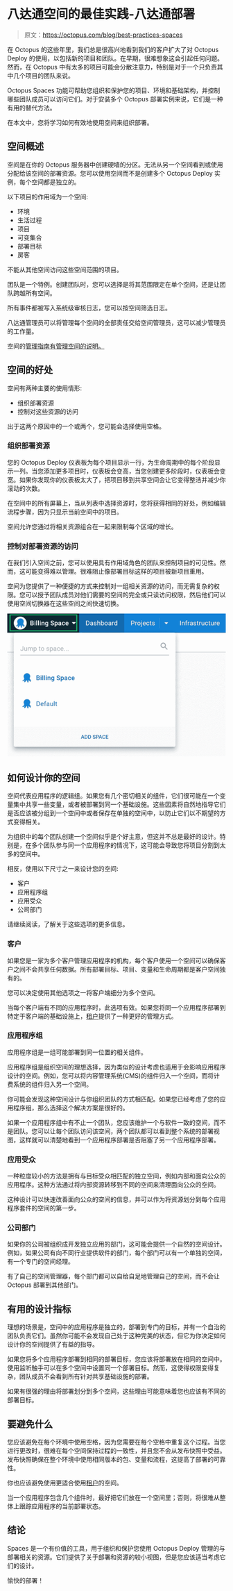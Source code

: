 # 八达通空间的最佳实践-八达通部署

> 原文：<https://octopus.com/blog/best-practices-spaces>

在 Octopus 的这些年里，我们总是很高兴地看到我们的客户扩大了对 Octopus Deploy 的使用，以包括新的项目和团队。在早期，很难想象这会引起任何问题。然而，在 Octopus 中有太多的项目可能会分散注意力，特别是对于一个只负责其中几个项目的团队来说。

Octopus Spaces 功能可帮助您组织和保护您的项目、环境和基础架构，并控制哪些团队成员可以访问它们。对于安装多个 Octopus 部署实例来说，它们是一种有用的替代方法。

在本文中，您将学习如何有效地使用空间来组织部署。

## 空间概述

空间是在你的 Octopus 服务器中创建硬墙的分区。无法从另一个空间看到或使用分配给该空间的部署资源。您可以使用空间而不是创建多个 Octopus Deploy 实例，每个空间都是独立的。

以下项目的作用域为一个空间:

*   环境
*   生活过程
*   项目
*   可变集合
*   部署目标
*   房客

不能从其他空间访问这些空间范围的项目。

团队是一个特例。创建团队时，您可以选择是将其范围限定在单个空间，还是让团队跨越所有空间。

所有事件都被写入系统级审核日志，您可以按空间筛选日志。

八达通管理员可以将管理每个空间的全部责任交给空间管理员，这可以减少管理员的工作量。

空间的[管理指南有管理空间的说明。](https://octopus.com/docs/administration/spaces)

## 空间的好处

空间有两种主要的使用情形:

*   组织部署资源
*   控制对这些资源的访问

出于这两个原因中的一个或两个，您可能会选择使用空格。

### 组织部署资源

您的 Octopus Deploy 仪表板为每个项目显示一行，为生命周期中的每个阶段显示一列。当您添加更多项目时，仪表板会变高，当您创建更多阶段时，仪表板会变宽。如果你发现你的仪表板太大了，把项目移到共享空间会让它变得整洁并减少你滚动的次数。

在空间中的所有屏幕上，当从列表中选择资源时，您将获得相同的好处，例如编辑流程步骤，因为只显示当前空间中的项目。

空间允许您通过将相关资源组合在一起来限制每个区域的增长。

### 控制对部署资源的访问

在我们引入空间之前，您可以使用具有作用域角色的团队来控制项目的可见性。然而，这可能变得难以管理。很难阻止像部署目标这样的项目被新项目重用。

空间为您提供了一种便捷的方式来控制对一组相关资源的访问，而无需复杂的权限。您可以授予团队成员对他们需要的空间的完全或只读访问权限，然后他们可以使用空间切换器在这些空间之间快速切换。

[![The space switcher appears in the top-left of the Octopus Deploy navigation bar](img/157635b59a23143c962c4aeb085557c1.png)](#)

## 如何设计你的空间

空间代表应用程序的逻辑组。如果您有几个密切相关的组件，它们很可能在一个变量集中共享一些变量，或者被部署到同一个基础设施。这些因素将自然地指导它们是否应该被分组到一个空间中或者保存在单独的空间中，以防止它们以不期望的方式变得相关。

为组织中的每个团队创建一个空间似乎是个好主意，但这并不总是最好的设计。特别是，在多个团队参与同一个应用程序的情况下，这可能会导致您将项目分割到太多的空间中。

相反，使用以下尺寸之一来设计您的空间:

*   客户
*   应用程序组
*   应用受众
*   公司部门

请继续阅读，了解关于这些选项的更多信息。

### 客户

如果您是一家为多个客户管理应用程序的机构，每个客户使用一个空间可以确保客户之间不会共享任何数据。所有部署目标、项目、变量和生命周期都是客户空间独有的。

您可以决定使用其他选项之一将客户端细分为多个空间。

当每个客户端有不同的应用程序时，此选项有效。如果您将同一个应用程序部署到特定于客户端的基础设施上，[租户](https://octopus.com/docs/tenants)提供了一种更好的管理方式。

### 应用程序组

应用程序组是一组可能部署到同一位置的相关组件。

应用程序组是组织空间的理想选择，因为类似的设计考虑也适用于会影响应用程序设计的空间。例如，您可以将内容管理系统(CMS)的组件归入一个空间，而将计费系统的组件归入另一个空间。

你可能会发现这种空间设计与你组织团队的方式相匹配。如果您已经考虑了您的应用程序组，那么选择这个解决方案是很好的。

如果一个应用程序组中有不止一个团队，您应该维护一个与软件一致的空间，而不是团队。您可以让每个团队访问该空间，两个团队都可以看到整个系统的部署视图，这样就可以清楚地看到一个应用程序部署是否阻塞了另一个应用程序部署。

### 应用受众

一种粒度较小的方法是拥有与目标受众相匹配的独立空间，例如内部和面向公众的应用程序。这种方法通过将内部资源转移到不同的空间来清理面向公众的空间。

这种设计可以快速改善面向公众的空间的信息，并可以作为将资源划分到每个应用程序套件的空间的第一步。

### 公司部门

如果你的公司被组织成开发独立应用的部门，这可能会提供一个自然的空间设计。例如，如果公司有向不同行业提供软件的部门，每个部门可以有一个单独的空间，有一个专门的空间经理。

有了自己的空间管理器，每个部门都可以自给自足地管理自己的空间，而不会让 Octopus 部署到其他部门。

## 有用的设计指标

理想的场景是，空间中的应用程序是独立的，部署到专门的目标，并有一个自治的团队负责它们。虽然你可能不会发现自己处于这种完美的状态，但它为你决定如何设计你的空间提供了有益的指导。

如果您将多个应用程序部署到相同的部署目标，您应该将部署放在相同的空间中。使用监听触手可以在多个空间中设置同一个部署目标。然而，这使得权限变得复杂，团队成员不会看到所有针对共享基础设施的部署。

如果有很强的理由将部署划分到多个空间，这些理由可能意味着您也应该有不同的部署目标。

## 要避免什么

您应该避免在每个环境中使用空格，因为您需要在每个空格中重复这个过程。当您进行更改时，很难在每个空间保持过程的一致性，并且您不会从发布快照中受益。发布快照确保在整个环境中使用相同版本的包、变量和流程，这提高了部署的可靠性。

你也应该避免使用更适合使用[租户](https://octopus.com/docs/tenants)的空间。

当一个应用程序包含几个组件时，最好把它们放在一个空间里；否则，将很难从整体上跟踪应用程序的当前部署状态。

## 结论

Spaces 是一个有价值的工具，用于组织和保护您使用 Octopus Deploy 管理的与部署相关的资源。它们提供了关于部署和资源的较小视图，但是您应该适当考虑它们的设计。

愉快的部署！
